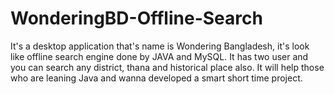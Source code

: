 # WonderingBD-Offline-Search
It's a desktop application that's name is Wondering Bangladesh, it's look like offline search engine done by JAVA and MySQL. It has two user and you can search any district, thana and historical place also. It will help those who are leaning Java and wanna developed a smart short time project.
